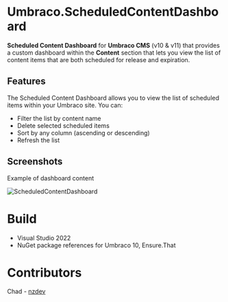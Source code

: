 # Umbraco.ScheduledContentDashboard

**Scheduled Content Dashboard** for **Umbraco CMS** (v10 & v11) that provides a custom dashboard within the **Content** section that lets you view the list of content items that are both scheduled for release and expiration.

## Features ##

The Scheduled Content Dashboard allows you to view the list of scheduled items within your Umbraco site. You can:

- Filter the list by content name
- Delete selected scheduled items
- Sort by any column (ascending or descending)
- Refresh the list

## Screenshots ##

Example of dashboard content

![ScheduledContentDashboard](https://user-images.githubusercontent.com/13589850/116984810-8da60500-acc3-11eb-94bb-74d1ad50c11b.png)

# Build

- Visual Studio 2022
- NuGet package references for Umbraco 10, Ensure.That

# Contributors

Chad - [nzdev](https://github.com/nzdev)